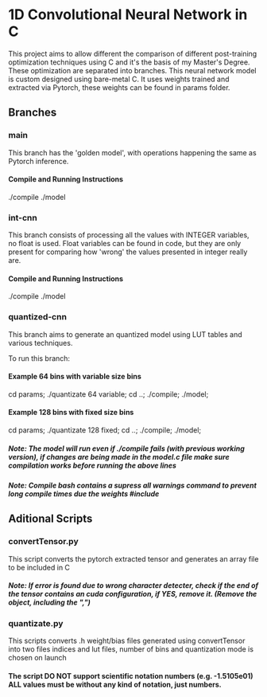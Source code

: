 # 1D Convolutional Neural Network in C

This project aims to allow different the comparison of different post-training optimization techniques using C and it's the basis of my Master's Degree. These optimization are separated into branches.
This neural network model is custom designed using bare-metal C. It uses weights trained and extracted via Pytorch, these weights can be found in params folder.

## Branches

### main
This branch has the 'golden model', with operations happening the same as Pytorch inference.

#### Compile and Running Instructions
./compile
./model

### int-cnn
This branch consists of processing all the values with INTEGER variables, no float is used.
Float variables can be found in code, but they are only present for comparing how 'wrong' the values presented in integer really are.

#### Compile and Running Instructions
./compile
./model

### quantized-cnn
This branch aims to generate an quantized model using LUT tables and various techniques.

To run this branch:

#### Example 64 bins with variable size bins
cd params;
./quantizate 64 variable;
cd ..;
./compile;
./model;

#### Example 128 bins with fixed size bins
cd params;
./quantizate 128 fixed;
cd ..;
./compile;
./model;

##### Note: The model will run even if ./compile fails (with previous working version), if changes are being made in the model.c file make sure compilation works before running the above lines




##### Note: Compile bash contains a supress all warnings command to prevent long compile times due the weights #include



## Aditional Scripts

### convertTensor.py
This script converts the pytorch extracted tensor and generates an array file to be included in C
##### Note: If error is found due to wrong character detecter, check if the end of the tensor contains an cuda configuration, if YES, remove it. (Remove the object, including the ",")

### quantizate.py 
This scripts converts .h weight/bias files generated using convertTensor into two files indices and lut files, number of bins and quantization mode is chosen on launch
#### The script DO NOT support scientific notation numbers (e.g. -1.5105e01) ALL values must be without any kind of notation, just numbers.